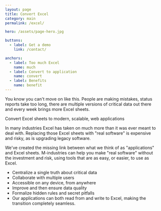 ```yaml
---
layout: page
title: Convert Excel
category: main
permalink: /excel/

hero: /assets/page-hero.jpg

buttons:
  - label: Get a demo
    link: /contact/

anchors:
  - label: Too much Excel
    name: much
  - label: Convert to application
    name: convert
  - label: Benefits
    name: benefit
---
```


<a name="much"></a>
You know you can't move on like this.
People are making mistakes, status reports take too long,
there are multiple versions of critical data out there
and every week brings more Excel sheets.

<p class="intro">Convert Excel sheets to modern, scalable, web applications</p>

In many industries Excel has taken on much more than it was ever meant to deal with.
Replacing those Excel sheets with "real software" is expensive and risky,
as is upgrading legacy software.

<a name="convert"></a>
We've created the missing link between what we think of as "applications" and Excel sheets.
M-industries can help you make "real software" without the investment and risk,
using tools that are as easy, or easier, to use as Excel.

<a name="benefit"></a>
- Centralize a single truth about critical data
- Collaborate with multiple users
- Accessible on any device, from anywhere
- Improve and then ensure data quality
- Formalize hidden rules and secret pitfalls
- Our applications can both read from and write to Excel,
  making the transition completely seamless.
